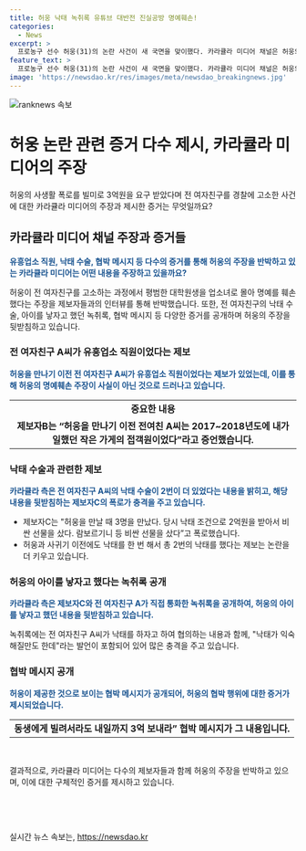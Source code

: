 ```yaml
---
title: 허웅 낙태 녹취록 유튜브 대반전 진실공방 명예훼손! 
categories:
  - News
excerpt: >
  프로농구 선수 허웅(31)의 논란 사건이 새 국면을 맞이했다. 카라큘라 미디어 채널은 허웅의 전 여자친구 A씨에 관한 증거를 공개하며 사건이 재조명될 전망이다. A씨는 유흥업소 직원이었고, 낙태 수술을 했다는 주장을 반박하며 그에 따른 구체적인 증거를 제시했다. 녹취록과 협박 메시지를 공개하며 사건의 실마리를 제시했다. 허웅의 이미지 추락은 불가피하지만 법적 공방에서는 유리한 국면을 맞이할 것으로 보인다.
feature_text: >
  프로농구 선수 허웅(31)의 논란 사건이 새 국면을 맞이했다. 카라큘라 미디어 채널은 허웅의 전 여자친구 A씨에 관한 증거를 공개하며 사건이 재조명될 전망이다. A씨는 유흥업소 직원이었고, 낙태 수술을 했다는 주장을 반박하며 그에 따른 구체적인 증거를 제시했다. 녹취록과 협박 메시지를 공개하며 사건의 실마리를 제시했다. 허웅의 이미지 추락은 불가피하지만 법적 공방에서는 유리한 국면을 맞이할 것으로 보인다.
image: 'https://newsdao.kr/res/images/meta/newsdao_breakingnews.jpg'
---
```


<p><img src="https://newsdao.kr/res/images/meta/newsdao_breakingnews.jpg" alt="ranknews 속보" /></p>

<h1>허웅 논란 관련 증거 다수 제시, 카라큘라 미디어의 주장</h1>

<p data-ke-size="size16">허웅의 사생활 폭로를 빌미로 3억원을 요구 받았다며 전 여자친구를 경찰에 고소한 사건에 대한 카라큘라 미디어의 주장과 제시한 증거는 무엇일까요?</p>

<h2 data-ke-size="size26">카라큘라 미디어 채널 주장과 증거들</h2>

<p><b><span style="color: #1a5490;">유흥업소 직원, 낙태 수술, 협박 메시지 등 다수의 증거를 통해 허웅의 주장을 반박하고 있는 카라큘라 미디어는 어떤 내용을 주장하고 있을까요?</span></b></p>

<p>허웅이 전 여자친구를 고소하는 과정에서 평범한 대학원생을 업소녀로 몰아 명예를 훼손했다는 주장을 제보자들과의 인터뷰를 통해 반박했습니다. 또한, 전 여자친구의 낙태 수술, 아이를 낳자고 했던 녹취록, 협박 메시지 등 다양한 증거를 공개하며 허웅의 주장을 뒷받침하고 있습니다.</p>

<h3>전 여자친구 A씨가 유흥업소 직원이었다는 제보</h3>

<p><b><span style="color: #1a5490;">허웅을 만나기 이전 전 여자친구 A씨가 유흥업소 직원이었다는 제보가 있었는데, 이를 통해 허웅의 명예훼손 주장이 사실이 아닌 것으로 드러나고 있습니다.</span></b></p>

<table>
<tbody>
<tr>
<td style="text-align: center; height: 17px;"><b>중요한 내용</b></td>
</tr>
<tr>
<td style="text-align: center; height: 17px;"><b>제보자B는 “허웅을 만나기 이전 전여친 A씨는 2017~2018년도에 내가 일했던 작은 가게의 접객원이었다”라고 증언했습니다.</b></td>
</tr>
</tbody>
</table>

<h3>낙태 수술과 관련한 제보</h3>

<p><b><span style="color: #1a5490;">카라큘라 측은 전 여자친구 A씨의 낙태 수술이 2번이 더 있었다는 내용을 밝히고, 해당 내용을 뒷받침하는 제보자C의 폭로가 충격을 주고 있습니다.</span></b></p>

<ul>
<li>제보자C는 "허웅을 만날 때 3명을 만났다. 당시 낙태 조건으로 2억원을 받아서 비싼 선물을 샀다. 람보르기니 등 비싼 선물을 샀다”고 폭로했습니다.</li>
<li>허웅과 사귀기 이전에도 낙태를 한 번 해서 총 2번의 낙태를 했다는 제보는 논란을 더 키우고 있습니다.</li>
</ul>

<h3>허웅의 아이를 낳자고 했다는 녹취록 공개</h3>

<p><b><span style="color: #1a5490;">카라큘라 측은 제보자C와 전 여자친구 A가 직접 통화한 녹취록을 공개하여, 허웅의 아이를 낳자고 했던 내용을 뒷받침하고 있습니다.</span></b></p>

<p>녹취록에는 전 여자친구 A씨가 낙태를 하자고 하여 협의하는 내용과 함께, "낙태가 익숙해질만도 한데"라는 발언이 포함되어 있어 많은 충격을 주고 있습니다.</p>

<h3>협박 메시지 공개</h3>

<p><b><span style="color: #1a5490;">허웅이 제공한 것으로 보이는 협박 메시지가 공개되어, 허웅의 협박 행위에 대한 증거가 제시되었습니다.</span></b></p>

<table>
<tbody>
<tr>
<td style="text-align: center; height: 17px;"><b>동생에게 빌려서라도 내일까지 3억 보내라” 협박 메시지가 그 내용입니다.</b></td>
</tr>
</tbody>
</table>

<p data-ke-size="size16">&nbsp;</p>

<p data-ke-size="size16">결과적으로, 카라큘라 미디어는 다수의 제보자들과 함께 허웅의 주장을 반박하고 있으며, 이에 대한 구체적인 증거를 제시하고 있습니다.</p>

<p data-ke-size="size16">&nbsp;</p>

<p data-ke-size="size16">&nbsp;</p>
실시간 뉴스 속보는, <a href="https://newsdao.kr" rel="dofollow">https://newsdao.kr</a>


